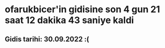 # ofarukbicer'in gidisine son 4 gun 21 saat 12 dakika 43 saniye kaldi

## Gidis tarihi: 30.09.2022 :(